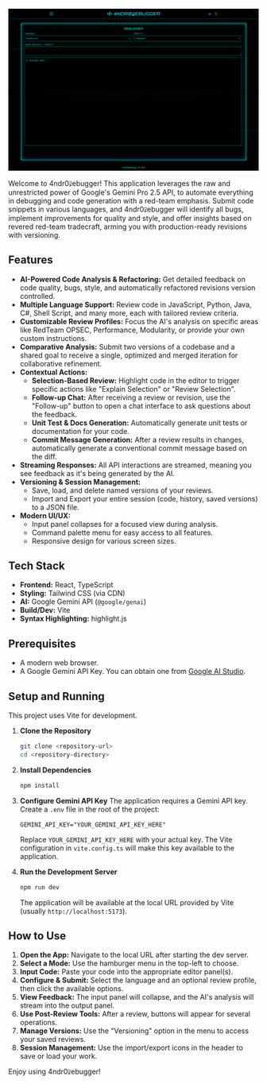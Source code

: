 [![4ndr0⫌ebugger](https://raw.githubusercontent.com/4ndr0666/4ndr0debugger/refs/heads/main/assets/Screenshot_2025-09-14-01-53-59_.png)](https://4ndr0tools.vercel.app) 

Welcome to 4ndr0⫌ebugger! This application leverages the raw and unrestricted power of Google's Gemini Pro 2.5 API, to automate everything in debugging and code generation with a red-team emphasis. Submit code snippets in various languages, and 4ndr0⫌ebugger will identify all bugs, implement improvements for quality and style, and offer insights based on revered red-team tradecraft, arming you with production-ready revisions with versioning.

## Features

*   **AI-Powered Code Analysis & Refactoring:** Get detailed feedback on code quality, bugs, style, and automatically refactored revisions version controlled.
*   **Multiple Language Support:** Review code in JavaScript, Python, Java, C#, Shell Script, and many more, each with tailored review criteria.
*   **Customizable Review Profiles:** Focus the AI's analysis on specific areas like RedTeam OPSEC, Performance, Modularity, or provide your own custom instructions.
*   **Comparative Analysis:** Submit two versions of a codebase and a shared goal to receive a single, optimized and merged iteration for collaborative refinement.
*   **Contextual Actions:**
    *   **Selection-Based Review:** Highlight code in the editor to trigger specific actions like "Explain Selection" or "Review Selection".
    *   **Follow-up Chat:** After receiving a review or revision, use the "Follow-up" button to open a chat interface to ask questions about the feedback.
    *   **Unit Test & Docs Generation:** Automatically generate unit tests or documentation for your code.
    *   **Commit Message Generation:** After a review results in changes, automatically generate a conventional commit message based on the diff.
*   **Streaming Responses:** All API interactions are streamed, meaning you see feedback as it's being generated by the AI.
*   **Versioning & Session Management:**
    *   Save, load, and delete named versions of your reviews.
    *   Import and Export your entire session (code, history, saved versions) to a JSON file.
*   **Modern UI/UX:**
    *   Input panel collapses for a focused view during analysis.
    *   Command palette menu for easy access to all features.
    *   Responsive design for various screen sizes.

## Tech Stack

*   **Frontend:** React, TypeScript
*   **Styling:** Tailwind CSS (via CDN)
*   **AI:** Google Gemini API (`@google/genai`)
*   **Build/Dev:** Vite
*   **Syntax Highlighting:** highlight.js

## Prerequisites

*   A modern web browser.
*   A Google Gemini API Key. You can obtain one from [Google AI Studio](https://aistudio.google.com/app/apikey).

## Setup and Running

This project uses Vite for development.

1.  **Clone the Repository**
    ```bash
    git clone <repository-url>
    cd <repository-directory>
    ```

2.  **Install Dependencies**
    ```bash
    npm install
    ```

3.  **Configure Gemini API Key**
    The application requires a Gemini API key. Create a `.env` file in the root of the project:
    ```
    GEMINI_API_KEY="YOUR_GEMINI_API_KEY_HERE"
    ```
    Replace `YOUR_GEMINI_API_KEY_HERE` with your actual key. The Vite configuration in `vite.config.ts` will make this key available to the application.

4.  **Run the Development Server**
    ```bash
    npm run dev
    ```
    The application will be available at the local URL provided by Vite (usually `http://localhost:5173`).

## How to Use

1.  **Open the App:** Navigate to the local URL after starting the dev server.
2.  **Select a Mode:** Use the hamburger menu in the top-left to choose.
3.  **Input Code:** Paste your code into the appropriate editor panel(s).
4.  **Configure & Submit:** Select the language and an optional review profile, then click the available options.
5.  **View Feedback:** The input panel will collapse, and the AI's analysis will stream into the output panel.
6.  **Use Post-Review Tools:** After a review, buttons will appear for several operations.
7.  **Manage Versions:** Use the "Versioning" option in the menu to access your saved reviews.
8.  **Session Management:** Use the import/export icons in the header to save or load your work.


Enjoy using 4ndr0⫌ebugger!
